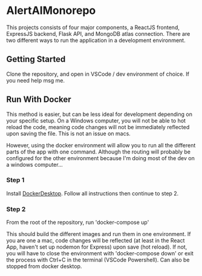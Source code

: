 # AlertAIMonorepo

This projects consists of four major components, a ReactJS frontend, ExpressJS backend, Flask API, and MongoDB atlas connection.
There are two different ways to run the application in a development environment.

## Getting Started

Clone the repository, and open in VSCode / dev environment of choice.
If you need help msg me.

## Run With Docker

This method is easier, but can be less ideal for development depending on your specific setup. On a Windows computer, you will not be able to hot reload the code, meaning code changes will not be immediately reflected upon saving the file. This is not an issue on macs.

However, using the docker environment will allow you to run all the different parts of the app with one command. Although the routing will probably be configured for the other environment because I'm doing most of the dev on a windows computer...

### Step 1

Install [DockerDesktop](https://www.docker.com/products/docker-desktop). Follow all instructions then continue to step 2.

### Step 2

From the root of the repository, run 'docker-compose up'

This should build the different images and run them in one environment. If you are one a mac, code changes will be reflected (at least in the React App, haven't set up nodemon for Express) upon save (hot reload). If not, you will have to close the environment with 'docker-compose down' or exit the process with Ctrl+C in the terminal (VSCode Powershell). Can also be stopped from docker desktop.
